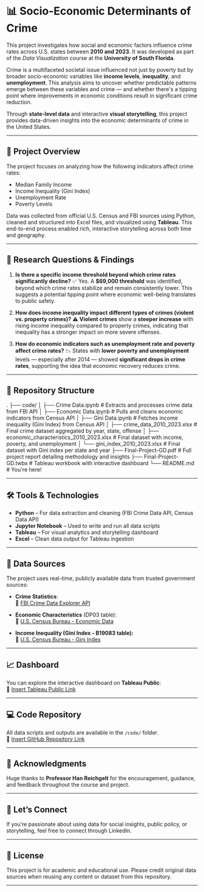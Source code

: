 # 📊 Socio-Economic Determinants of Crime

This project investigates how social and economic factors influence crime rates across U.S. states between **2010 and 2023**. It was developed as part of the *Data Visualization* course at the **University of South Florida**.

Crime is a multifaceted societal issue influenced not just by poverty but by broader socio-economic variables like **income levels**, **inequality**, and **unemployment**. This analysis aims to uncover whether predictable patterns emerge between these variables and crime — and whether there's a tipping point where improvements in economic conditions result in significant crime reduction.

Through **state-level data** and interactive **visual storytelling**, this project provides data-driven insights into the economic determinants of crime in the United States.

---

## 🧠 Project Overview

The project focuses on analyzing how the following indicators affect crime rates:

- Median Family Income
- Income Inequality (Gini Index)
- Unemployment Rate
- Poverty Levels

Data was collected from official U.S. Census and FBI sources using Python, cleaned and structured into Excel files, and visualized using **Tableau**. This end-to-end process enabled rich, interactive storytelling across both time and geography.

---

## 🎯 Research Questions & Findings

1. **Is there a specific income threshold beyond which crime rates significantly decline?**
   ✅ Yes. A **$69,000 threshold** was identified, beyond which crime rates stabilize and remain consistently lower. This suggests a potential tipping point where economic well-being translates to public safety.

2. **How does income inequality impact different types of crimes (violent vs. property crimes)?**
   ⚠️ **Violent crimes** show a **steeper increase** with rising income inequality compared to property crimes, indicating that inequality has a stronger impact on more severe offenses.

3. **How do economic indicators such as unemployment rate and poverty affect crime rates?**
   📉 States with **lower poverty and unemployment** levels — especially after 2014 — showed **significant drops in crime rates**, supporting the idea that economic recovery reduces crime.

---

## 📁 Repository Structure
.
├── code/
│   ├── Crime Data.ipynb                          # Extracts and processes crime data from FBI API
│   ├── Economic Data.ipynb                       # Pulls and cleans economic indicators from Census API
│   ├── Gini Data.ipynb                           # Fetches income inequality (Gini Index) from Census API
│   ├── crime_data_2010_2023.xlsx                 # Final crime dataset aggregated by year, state, offense
│   ├── economic_characteristics_2010_2023.xlsx   # Final dataset with income, poverty, and unemployment
│   └── gini_index_2010_2023.xlsx                 # Final dataset with Gini index per state and year
├── Final-Project-GD.pdf                          # Full project report detailing methodology and insights
├── Final-Project-GD.twbx                         # Tableau workbook with interactive dashboard
└── README.md                                     # You're here!

---

## 🛠️ Tools & Technologies

- **Python** – For data extraction and cleaning (FBI Crime Data API, Census Data API)  
- **Jupyter Notebook** – Used to write and run all data scripts  
- **Tableau** – For visual analytics and storytelling dashboard  
- **Excel** – Clean data output for Tableau ingestion

---

## 🔗 Data Sources

The project uses real-time, publicly available data from trusted government sources:

- **Crime Statistics**:  
  📎 [FBI Crime Data Explorer API](https://cde.ucr.cjis.gov/LATEST/webapp/#/pages/explorer/crime/query)

- **Economic Characteristics** (DP03 table):  
  📎 [U.S. Census Bureau - Economic Data](https://data.census.gov/table?q=dp03)

- **Income Inequality (Gini Index - B19083 table):**  
  📎 [U.S. Census Bureau - Gini Index](https://data.census.gov/table?q=B19083)

---

## 📈 Dashboard

You can explore the interactive dashboard on **Tableau Public**:  
🔗 [Insert Tableau Public Link](https://bit.ly/DVFinalProjectGD)

---

## 💻 Code Repository

All data scripts and outputs are available in the `/code/` folder.  
🔗 [Insert GitHub Repository Link](https://bit.ly/DVFinalProjectGD-GitHub)

---

## 🙏 Acknowledgments

Huge thanks to **Professor Han Reichgelt** for the encouragement, guidance, and feedback throughout the course and project.

---

## 🤝 Let’s Connect

If you’re passionate about using data for social insights, public policy, or storytelling, feel free to connect through LinkedIn.

---

## 📌 License

This project is for academic and educational use. Please credit original data sources when reusing any content or dataset from this repository.

---


